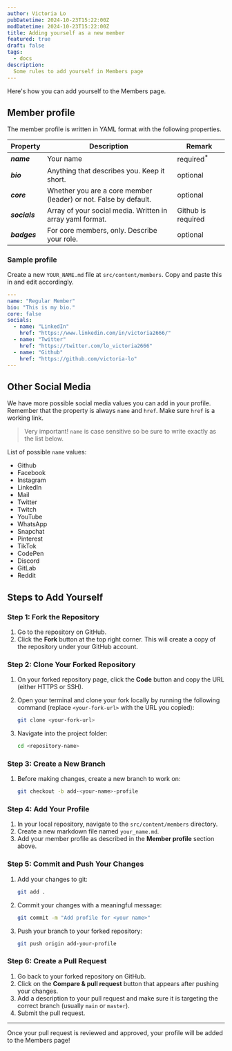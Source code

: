 ```yaml
---
author: Victoria Lo
pubDatetime: 2024-10-23T15:22:00Z
modDatetime: 2024-10-23T15:22:00Z
title: Adding yourself as a new member
featured: true
draft: false
tags:
  - docs
description:
  Some rules to add yourself in Members page
---
```


Here's how you can add yourself to the Members page.

## Member profile

The member profile is written in YAML format with the following properties.


| Property      | Description                                                      | Remark                |
|---------------|------------------------------------------------------------------|-----------------------|
| **_name_**    | Your name                                                        | required<sup>\*</sup> |
| **_bio_**     | Anything that describes you. Keep it short.                      | optional              |
| **_core_**    | Whether you are a core member (leader) or not. False by default. | optional              |
| **_socials_** | Array of your social media. Written in array yaml format.        | Github is required    |
| **_badges_**  | For core members, only. Describe your role.                      | optional              |

### Sample profile
Create a new `YOUR_NAME.md` file at `src/content/members`. Copy and paste this in and edit accordingly.

```yaml
---
name: "Regular Member"
bio: "This is my bio."
core: false
socials:
  - name: "LinkedIn"
    href: "https://www.linkedin.com/in/victoria2666/"
  - name: "Twitter"
    href: "https://twitter.com/lo_victoria2666"
  - name: "Github"
    href: "https://github.com/victoria-lo"
---
```

## Other Social Media

We have more possible social media values you can add in your profile. Remember that the property is always `name` and `href`. Make sure `href` is a working link.

> Very important! `name` is case sensitive so be sure to write exactly as the list below.

List of possible `name` values:
- Github
- Facebook
- Instagram
- LinkedIn
- Mail
- Twitter
- Twitch
- YouTube
- WhatsApp
- Snapchat
- Pinterest
- TikTok
- CodePen
- Discord
- GitLab
- Reddit

## Steps to Add Yourself

### Step 1: Fork the Repository

1. Go to the repository on GitHub.
2. Click the **Fork** button at the top right corner. This will create a copy of the repository under your GitHub account.

### Step 2: Clone Your Forked Repository

1. On your forked repository page, click the **Code** button and copy the URL (either HTTPS or SSH).
2. Open your terminal and clone your fork locally by running the following command (replace `<your-fork-url>` with the URL you copied):

    ```bash
    git clone <your-fork-url>
    ```

3. Navigate into the project folder:

    ```bash
    cd <repository-name>
    ```

### Step 3: Create a New Branch

1. Before making changes, create a new branch to work on:

    ```bash
    git checkout -b add-<your-name>-profile
    ```

### Step 4: Add Your Profile

1. In your local repository, navigate to the `src/content/members` directory.
2. Create a new markdown file named `your_name.md`.
3. Add your member profile as described in the **Member profile** section above.

### Step 5: Commit and Push Your Changes

1. Add your changes to git:

    ```bash
    git add .
    ```

2. Commit your changes with a meaningful message:

    ```bash
    git commit -m "Add profile for <your name>"
    ```

3. Push your branch to your forked repository:

    ```bash
    git push origin add-your-profile
    ```

### Step 6: Create a Pull Request

1. Go back to your forked repository on GitHub.
2. Click on the **Compare & pull request** button that appears after pushing your changes.
3. Add a description to your pull request and make sure it is targeting the correct branch (usually `main` or `master`).
4. Submit the pull request.

---

Once your pull request is reviewed and approved, your profile will be added to the Members page!
